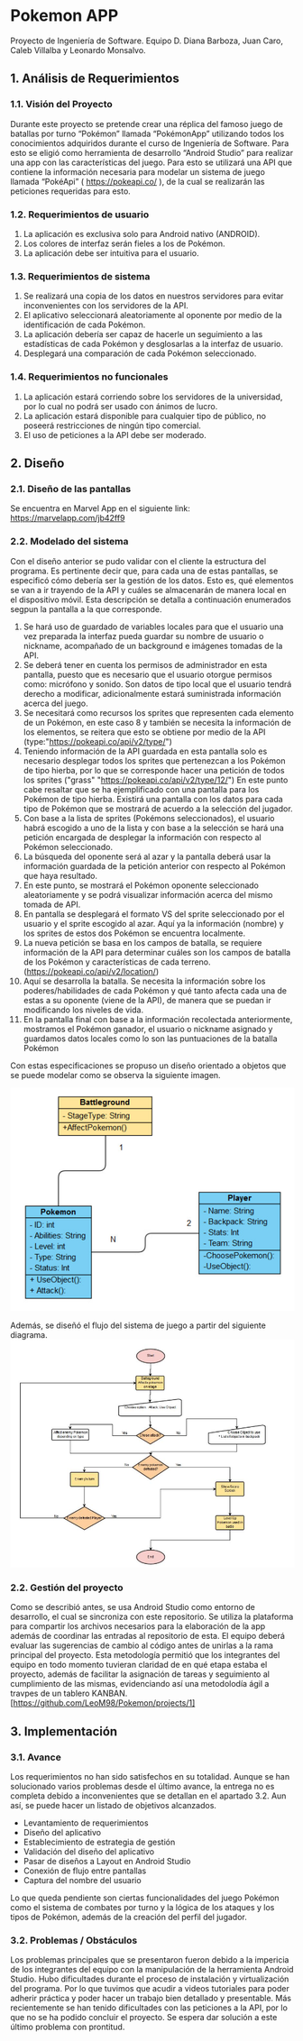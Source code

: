 # Pokemon APP
Proyecto de Ingeniería de Software. Equipo D. Diana Barboza, Juan Caro, Caleb Villalba y Leonardo Monsalvo.

## 1. Análisis de Requerimientos

### 1.1. Visión del Proyecto

Durante este proyecto se pretende crear una réplica del famoso juego de batallas por turno “Pokémon” llamada “PokémonApp” utilizando todos los conocimientos adquiridos durante el curso de Ingeniería de Software. Para esto se eligió como herramienta de desarrollo “Android Studio” para realizar una app con las características del juego.
Para esto se utilizará una API que contiene la información necesaria para modelar un sistema de juego llamada “PokéApi” ( https://pokeapi.co/ ), de la cual se realizarán las peticiones requeridas para esto.

### 1.2. Requerimientos de usuario 

1. La aplicación es exclusiva solo para Android nativo (ANDROID).
2. Los colores de interfaz serán fieles a los de Pokémon.
3. La aplicación debe ser intuitiva para el usuario.

### 1.3. Requerimientos de sistema 

1. Se realizará una copia de los datos en nuestros servidores para evitar inconvenientes con los servidores de la API.
2. El aplicativo seleccionará aleatoriamente al oponente por medio de la identificación de cada Pokémon.
3. La aplicación debería ser capaz de hacerle un seguimiento a las estadísticas de cada Pokémon y desglosarlas a la interfaz de usuario.
4. Desplegará una comparación de cada Pokémon seleccionado.

### 1.4. Requerimientos no funcionales 

1. La aplicación estará corriendo sobre los servidores de la universidad, por lo cual no podrá ser usado con ánimos de lucro.
2. La aplicación estará disponible para cualquier tipo de público, no poseerá restricciones de ningún tipo comercial.
3. El uso de peticiones a la API debe ser moderado.

## 2. Diseño

### 2.1. Diseño de las pantallas
Se encuentra en Marvel App en el siguiente link: https://marvelapp.com/jb42ff9

### 2.2.  Modelado del sistema 

Con el diseño anterior se pudo validar con el cliente la estructura del programa. Es pertinente decir que, para cada una de estas pantallas, se especificó cómo debería ser la gestión de los datos. Esto es, qué elementos se van a ir trayendo de la API y cuáles se almacenarán de manera local en el dispositivo móvil. Esta descripción se detalla a continuación enumerados segpun la pantalla a la que corresponde.

1.	Se hará uso de guardado de variables locales para que el usuario una vez preparada la interfaz pueda guardar su nombre de usuario o nickname, acompañado de un background e imágenes tomadas de la API.
2.	Se deberá tener en cuenta los permisos de administrador en esta pantalla, puesto que es necesario que el usuario otorgue permisos como: micrófono y sonido. Son datos de tipo local que el usuario tendrá derecho a modificar, adicionalmente estará suministrada información acerca del juego.
3.	Se necesitará como recursos los sprites que representen cada elemento de un Pokémon, en este caso 8 y también se necesita la información de los elementos, se reitera que esto se obtiene por medio de la API (type:"https://pokeapi.co/api/v2/type/")
4.	Teniendo información de la API guardada en esta pantalla solo es necesario desplegar todos los sprites que pertenezcan a los Pokémon de tipo hierba, por lo que se corresponde hacer una petición de todos los sprites ("grass" "https://pokeapi.co/api/v2/type/12/")
En este punto cabe resaltar que se ha ejemplificado con una pantalla para los Pokémon de tipo hierba. Existirá una pantalla con los datos para cada tipo de Pokémon que se mostrará de acuerdo a la selección del jugador.
5.	Con base a la lista de sprites (Pokémons seleccionados), el usuario habrá escogido a uno de la lista y con base a la selección se hará una petición encargada de desplegar la información con respecto al Pokémon seleccionado.
6.	La búsqueda del oponente será al azar y la pantalla deberá usar la información guardada de la petición anterior con respecto al Pokémon que haya resultado.
7.	En este punto, se mostrará el Pokémon oponente seleccionado aleatoriamente y se podrá visualizar información acerca del mismo tomada de API.
8.	En pantalla se desplegará el formato VS del sprite seleccionado por el usuario y el sprite escogido al azar. Aquí ya la información (nombre) y los sprites de estos dos Pokémon se encuentra localmente.
9.	La nueva petición se basa en los campos de batalla, se requiere información de la API para determinar cuáles son los campos de batalla de los Pokémon y características de cada terreno. (https://pokeapi.co/api/v2/location/)
10.	Aquí se desarrolla la batalla. Se necesita la información sobre los poderes/habilidades de cada Pokémon y qué tanto afecta cada una de estas a su oponente (viene de la API), de manera que se puedan ir modificando los niveles de vida.
11.	En la pantalla final con base a la información recolectada anteriormente, mostramos el Pokémon ganador, el usuario o nickname asignado y guardamos datos locales como lo son las puntuaciones de la batalla Pokémon

Con estas especificaciones se propuso un diseño orientado a objetos que se puede modelar como se observa la siguiente imagen.
 
![GitHub Logo](/ClassDiagram.jpeg)

Además, se diseñó el flujo del sistema de juego a partir del siguiente diagrama.
![GitHub Logo](/FlowChart.jpg)
### 2.2. Gestión del proyecto

Como se describió antes, se usa Android Studio como entorno de desarrollo, el cual se sincroniza con este repositorio. Se utiliza la plataforma para compartir los archivos necesarios para la elaboración de la app además de coordinar las entradas al repositorio de esta. El equipo deberá evaluar las sugerencias de cambio al código antes de unirlas a la rama principal del proyecto.  Esta metodología permitió que los integrantes del equipo en todo momento tuvieran claridad de en qué etapa estaba el proyecto, además de facilitar la asignación de tareas y seguimiento al cumplimiento de las mismas, evidenciando así una metodolodía ágil a travpes de un tablero KANBAN. [https://github.com/LeoM98/Pokemon/projects/1]

## 3. Implementación

### 3.1. Avance 

Los requerimientos no han sido satisfechos en su totalidad. Aunque se han solucionado varios problemas desde el último avance, la entrega no es completa debido a inconvenientes que se detallan en el apartado 3.2. Aun así, se puede hacer un listado de objetivos alcanzados. 

- Levantamiento de requerimientos
- Diseño del aplicativo
- Establecimiento de estrategia de gestión
- Validación del diseño del aplicativo
- Pasar de diseños a Layout en Android Studio
- Conexión de flujo entre pantallas
- Captura del nombre del usuario

Lo que queda pendiente son ciertas funcionalidades del juego Pokémon como el sistema de combates por turno y la lógica de los ataques y los tipos de Pokémon, además de la creación del perfil del jugador.

### 3.2. Problemas / Obstáculos

Los problemas principales que se presentaron fueron debido a la impericia de los integrantes del equipo con la manipulación de la herramienta Android Studio. Hubo dificultades durante el proceso de instalación y virtualización del programa. Por lo que tuvimos que acudir a videos tutoriales para poder adherir práctica y poder hacer un trabajo bien detallado y presentable. Más recientemente se han tenido dificultades con las peticiones a la API, por lo que no se ha podido concluir el proyecto. Se espera dar solución a este último problema con prontitud.
